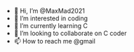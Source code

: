 - 👋 Hi, I’m @MaxMad2021
- 👀 I’m interested in coding
- 🌱 I’m currently learning C
- 💞️ I’m looking to collaborate on C coder
- 📫 How to reach me @gmail

<!---
MaxMad2021/MaxMad2021 is a ✨ special ✨ repository because its `README.md` (this file) appears on your GitHub profile.
You can click the Preview link to take a look at your changes.
--->
